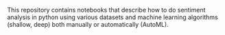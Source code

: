 This repository contains notebooks that describe how to do sentiment analysis in python using various datasets and machine learning algorithms 
(shallow, deep) both manually or automatically (AutoML).